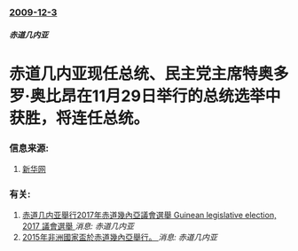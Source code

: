 ### [2009-12-3](/news/2009/12/3/index.md)

##### 赤道几内亚
#  赤道几内亚现任总统、民主党主席特奥多罗·奥比昂在11月29日举行的总统选举中获胜，将连任总统。




### 信息来源:

1. [新华网](http://news.xinhuanet.com/world/2009-12/04/content_12586793.htm)

### 有关:

1. [赤道几内亚舉行2017年赤道幾內亞議會選舉 Guinean legislative election, 2017 議會選舉 ](/zh/news/2017/11/12/赤道几内亚舉行2017年赤道幾內亞議會選舉-Guinean-legislative-election-2017-議會選.md) _消息: 赤道几内亚_
2. [ 2015年非洲國家盃於赤道幾內亞舉行。 ](/zh/news/2015/01/17/2015年非洲國家盃於赤道幾內亞舉行.md) _消息: 赤道几内亚_

